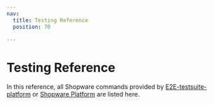 ```yaml
---
nav:
  title: Testing Reference
  position: 70

---
```


# Testing Reference

In this reference, all Shopware commands provided by [E2E-testsuite-platform](https://github.com/shopware/e2e-testsuite-platform) or [Shopware Platform](https://github.com/shopware/platform) are listed here.
